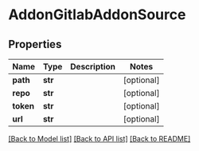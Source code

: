 # AddonGitlabAddonSource

## Properties
Name | Type | Description | Notes
------------ | ------------- | ------------- | -------------
**path** | **str** |  | [optional] 
**repo** | **str** |  | [optional] 
**token** | **str** |  | [optional] 
**url** | **str** |  | [optional] 

[[Back to Model list]](../README.md#documentation-for-models) [[Back to API list]](../README.md#documentation-for-api-endpoints) [[Back to README]](../README.md)

